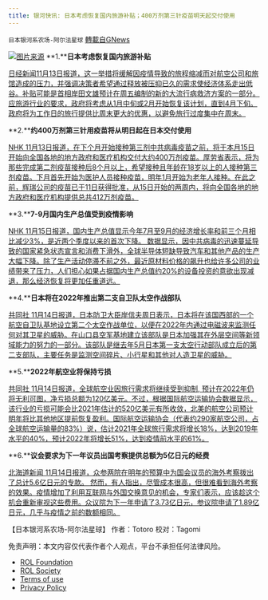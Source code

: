 ```yaml
---
title: 银河快讯: 日本考虑恢复国内旅游补贴；400万剂第三针疫苗明天起交付使用
---
```

`日本银河系农场-阿尔法星球` [轉載自GNews](https://gnews.org/zh-hans/1666024/)

![](https://assets.gnews.org/wp-content/uploads/2021/11/图片1-65.png)[图片来源](https://www.bbc.com/)
**1.****日本考虑恢复国内旅游补贴**

[日经新闻11月13日报道，这一举措将缓解因疫情导致的旅程缩减而对航空公司和旅馆造成的压力，并强调决策者希望通过释放被压抑已久的需求使经济体系走出低谷。补贴可能是首相岸田文雄预计在周五编制的新的大流行病救济方案的一部分。应旅游行业的要求，政府将考虑从1月中旬或2月开始恢复该计划，直到4月下旬。政府将为工作日的旅行提供比周末更大的优惠，以避免旅行过度集中在周末。](https://globalnewsandentertainment.com/japan-considering-resuming-domestic-travel-subsidies-mid-jan-nikkei/)

**2.****约400万剂第三针用疫苗将从明日起在日本交付使用**

[NHK 11月13日报道，在下个月开始接种第三剂中共病毒疫苗之前，将于本月15日开始向全国各地的地方政府和医疗机构交付大约400万剂疫苗。厚劳省表示，将为那些完成第二剂疫苗接种后8个月以上，希望接种且年龄在18岁以上的人接种第三剂疫苗。下月首先开始为医护人员接种疫苗，明年1月开始为老年人接种。在此之前，辉瑞公司的疫苗已于11日获得批准，从15日开始的两周内，将向全国各地的地方政府和医疗机构提供总共412万剂疫苗。](https://www3.nhk.or.jp/news/html/20211114/k10013347651000.html?utm_int=all_side_ranking-social_001)

**3.****7-9月国内生产总值受到疫情影响**

[NHK 11月15日报道，国内生产总值显示今年7月至9月的经济增长率和前三个月相比减少3%，是近两个季度以来的首次下降。 数据显示，因中共病毒的迅速蔓延导致的国家紧急状态宣言和消费下滑外，全球半导体短缺导致汽车和其他产品的生产大幅下降。除了生产活动停滞不前之外，最近原材料价格的飙升也给许多公司的业绩带来了压力，人们担心如果占据国内生产总值约20%的设备投资的意欲出现减退，那么经济恢复将更加任重道远。](https://www3.nhk.or.jp/news/html/20211115/k10013345951000.html?utm_int=news-business_contents_news-main_001)

**4.****日本将在2022年推出第二支自卫队太空作战部队**

[共同社 11月14日报道，日本防卫大臣岸信夫周日表示，日本将在该国西部的一个航空自卫队基地设立第二个太空作战单位，以便在2022年内通过电磁波来监测任何对其卫星的威胁。在山口县空军基地建立该部队是日本加强其在外层空间等新领域能力的努力的一部分。该部队是继去年5月日本第一支太空行动部队成立后的第二支部队，主要任务是监测空间碎片、小行星和其他对人造卫星的威胁。](https://english.kyodonews.net/news/2021/11/014846050dce-japan-to-launch-2nd-sdf-space-operations-unit-in-fy-2022.html)

**5.****2022年航空业将保持亏损**

[共同社 11月14日报道，全球航空业因旅行需求将继续受到抑制, 预计在2022年仍将无利可图，净亏损总额为120亿美元。不过，根据国际航空运输协会数据显示，该行业的亏损可能会比2021年估计的520亿美元有所收敛，北美的航空公司预计明年将比其他地区提前恢复盈利。国际航空运输协会（代表约290家航空公司，占全球航空运输量的83%）说，估计2021年全球旅行需求将增长18%，达到2019年水平的40%，预计2022年将增长51%，达到疫情前水平的61%。](https://english.kyodonews.net/news/2021/11/0efdf387ef9f-airline-sector-to-stay-in-red-in-2022-demand-below-pre-covid-levels.html)

**6.****议会要求为下一年议员出国考察提供总额为5亿日元的经费**

[北海道新闻 11月14日报道，众参两院在明年的预算中为国会议员的海外考察拨出了总计5.6亿日元的专款。 然而，有人指出，尽管成本很高，但很难看到海外考察的效果。疫情增加了利用互联网与外国交换意见的机会，专家们表示，应该趁这个机会重新审视这些费用。众议院为下一年申请了3.73亿日元，参议院申请了1.89亿日元，几乎与疫情之前的数额相同。](https://news.yahoo.co.jp/articles/c0cd3be4a9320e10a2a7a3c9e4998cc936766319)

【日本银河系农场-阿尔法星球】
作者：Totoro
校对：Tagomi

 

免责声明：本文内容仅代表作者个人观点，平台不承担任何法律风险。

- [ROL Foundation](https://rolfoundation.org/)
- [ROL Society](https://rolsociety.org/)
- [Terms of use](https://gnews.org/terms-of-use-3/)
- [Privacy Policy](https://gnews.org/privacy-policy/)
